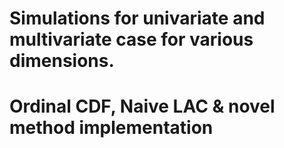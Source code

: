 # Simulations for univariate and multivariate case for various dimensions.
# Ordinal CDF, Naive LAC & novel method implementation

